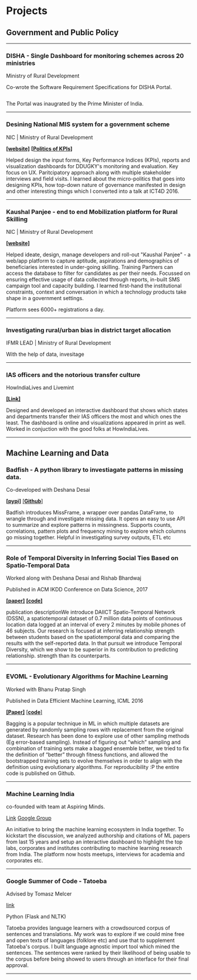 # Projects

## Government and Public Policy

___

### DISHA - Single Dashboard for monitoring schemes across 20 ministries
Ministry of Rural Development

Co-wrote the Software Requirement Specifications for DISHA Portal.
```A smart governance tool developed for MPs and MLAs for monitoring of implementation of various Programmes and Schemes of different Ministries in their constituency through a single portal. As on date, integration of datasets of 41 programmes and schemes of 20 Ministries has been achieved on this Portal. 
```
The Portal was inaugrated by the Prime Minister of India.

___


### Desining National MIS system for a government scheme
NIC | Ministry of Rural Development

[**[website]**](http://ddugky.gov.in/mprmis/) [**[Politics of KPIs]**](http://schd.ws/hosted_files/2017ict4dconference/b5/Politics%20of%20KPIs.pdf)

Helped design the input forms, Key Performance Indices (KPIs), reports and visualization dashboards for DDUGKY's monitoring and evaluation.
Key focus on UX. Paritcipatory approach along with multiple stakeholder interviews and field visits. 
I learned about the micro-politics that goes into designing KPIs, how top-down nature of governance manifested in design and other interesting things which I converted into a talk at ICT4D 2016.

___

### Kaushal Panjee - end to end Mobilization platform for Rural Skilling
NIC | Ministry of Rural Development

[**[website]**](http://kaushalpanjee.nic.in)

Helped ideate, design, manage developers and roll-out "Kaushal Panjee" - a web/app platform to capture aptitude, aspirations and demographics
of beneficiaries interested in under-going skilling. Training Partners can access the database to filter for candidates as per their needs.
Focussed on ensuring effective usage of data collected through reports, in-built SMS campaign tool and capacity building.
I learned first-hand the institutional constraints, context and conversation in which a technology products take shape in a government settings.

Platform sees 6000+ registrations a day.

___

### Investigating rural/urban bias in district target allocation
IFMR LEAD | Ministry of Rural Development

With the help of data, invesitage

___

### IAS officers and the notorious transfer culture
HowIndiaLives and Livemint

[**[Link]**](http://www.livemint.com/Politics/jSvUSWHe6tq0zBTRKENycJ/IAS-officers-and-the-notorious-transfer-culture.html)

Designed and developed an interactive dashboard that shows which states and departments transfer their IAS officers the most and which ones the least. The dashboard is online and visualizations appeared in print as well. Worked in conjuction with the good folks at HowIndiaLives.

___

## Machine Learning and Data
### Badfish - A python library to investiagate patterns in missing data.
Co-developed with Deshana Desai 

[**[pypi]**](https://pypi.python.org/pypi/badfish/0.1.2) [[**Github**]](http://github.com/harshnisar/badfish)

Badfish introduces MissFrame, a wrapper over pandas DataFrame, to wrangle through and investigate missing data. It opens an easy to use API to summarize and explore patterns in missingness. Supports counts, correlations, pattern plots and frequency mining to explore which columns go missing together. Helpful in investigating survey outputs, ETL etc

___

### Role of Temporal Diversity in Inferring Social Ties Based on Spatio-Temporal Data
Worked along with Deshana Desai and Rishab Bhardwaj

Published in ACM IKDD Conference on Data Science, 2017

[**[paper]**](https://dl.acm.org/citation.cfm?id=3041836) [**[code]**](https://github.com/deshanadesai/Geospat) 

publication descriptionWe introduce DAIICT Spatio-Temporal Network (DSSN), a spatiotemporal dataset of 0.7 million data points of continuous location data logged at an interval of every 2 minutes by mobile phones of 46 subjects. Our research is focused at inferring relationship strength between students based on the spatiotemporal data and comparing the results with the self-reported data. In that pursuit we introduce Temporal Diversity, which we show to be superior in its contribution to predicting relationship.
strength than its counterparts.

___

### EVOML - Evolutionary Algorithms for Machine Learning
Worked with Bhanu Pratap Singh

Published in Data Efficient Machine Learning, ICML 2016

[**[Paper]**](https://arxiv.org/pdf/1610.00465.pdf.) [[**code**]](https://github.com/EvoML/EvoML)

Bagging is a popular technique in ML in which multiple datasets are generated by randomly sampling rows with replacement from the original dataset. Research has been done to explore use of other sampling methods (Eg error-based sampling). Instead of figuring out “which” sampling and combination of training sets make a bagged ensemble better, we tried to fix the definition of “better” through fitness functions, and allowed the bootstrapped training sets to evolve themselves in order to align with the definition using evolutionary algorithms. For reproducibility :P the entire code is published on Github.

___

### Machine Learning India
co-founded with team at Aspiring Minds.

[Link](http://ml-india.org) [Google Group](https://groups.google.com/forum/?hl=en#!forum/ml-india)

An initiative to bring the machine learning ecosystem in India together. To kickstart the discussion, we analyzed authorship and citations of ML papers from last 15 years and setup an interactive dashboard to highlight the top labs, corporates and institutes contributing to machine learning research from India. The platform now hosts meetups, interviews for academia and corporates etc. 

___

### Google Summer of Code - Tatoeba
Advised by Tomasz Melcer

[link](http://tatoeba.org)

Python (Flask and NLTK)

Tatoeba provides language learners with a crowdsourced corpus of sentences and translations. My work was to explore if we could mine free and open texts of languages (folklore etc) and use that to supplement Tatoeba's corpus. I built language agnostic import tool which mined the sentences. The sentences were ranked by their likelihood of being usable to the corpus before being showed to users through an interface for their final approval.  

___


